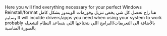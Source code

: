 Here you will find everything necessary for your perfect Windows Reinstall/format
هنا راح تحصل كل شي يخص تنزيل وفورمات الويندوز بشكل كامل وسليم 
It will inculde drivers/apps you need when using your system to work probably
بالأضافة الى التعريفات/البرامج اللي بتحتاجها اللي بتساعد النظام لتشغيله بالصورة المناسبة

